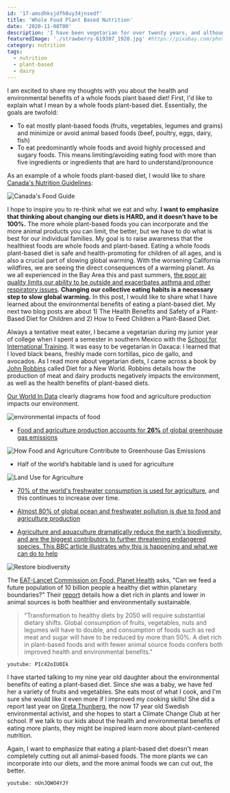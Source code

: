 ```yaml
---
id: '17-amsdhksjdfh8uy34jnsedf'
title: 'Whole Food Plant Based Nutrition'
date: '2020-11-08T00'
description: 'I have been vegetarian for over twenty years, and although I knew that a fully plant-based diet was best for the environment, I always thought it was nutritionally incomplete.  It always seemed too impossible to have a healthy and balanced diet without any animal products. I recently took a course in plant-based nutrition and now feel confident being plant-based for myself and my family, and recommending plant-based diets for children'
featuredImage: './strawberry-619397_1920.jpg' #https://pixabay.com/photos/strawberry-show-red-finger-hand-619397/
category: nutrition
tags:
  - nutrition
  - plant-based
  - dairy
---
```


I am excited to share my thoughts with you about the health and environmental benefits of a whole foods plant based diet! First, I'd like to explain what I mean by a whole foods plant-based diet. Essentially, the goals are twofold:

- To eat mostly plant-based foods (fruits, vegetables, legumes and grains) and minimize or avoid animal based foods (beef, poultry, eggs, dairy, fish)
- To eat predominantly whole foods and avoid highly processed and sugary foods. This means limiting/avoiding eating food with more than five ingredients or ingredients that are hard to understand/pronounce

As an example of a whole foods plant-based diet, I would like to share [Canada's Nutrition Guidelines](https://food-guide.canada.ca/en/):

![Canada's Food Guide](./visual_en.png)

I hope to inspire you to re-think what we eat and why. **I want to emphasize that thinking about changing our diets is HARD, and it doesn’t have to be 100%.** The more whole plant-based foods you can incorporate and the more animal products you can limit, the better, but we have to do what is best for our individual families. My goal is to raise awareness that the healthiest foods are whole foods and plant-based. Eating a whole foods plant-based diet is safe and health-promoting for children of all ages, and is also a crucial part of slowing global warming. With the worsening California wildfires, we are seeing the direct consequences of a warming planet. As we all experienced in the Bay Area this and past summers, [the poor air quality limits our ability to be outside and exacerbates asthma and other respiratory issues](https://www.nytimes.com/interactive/2020/11/26/climate/california-smoke-children-health.html). **Changing our collective eating habits is a necessary step to slow global warming.** In this post, I would like to share what I have learned about the environmental benefits of eating a plant-based diet. My next two blog posts are about 1) The Health Benefits and Safety of a Plant-Based Diet for Children and 2) How to Feed Children a Plant-Based Diet.

Always a tentative meat eater, I became a vegetarian during my junior year of college when I spent a semester in southern Mexico with the [School for International Training](https://www.sit.edu/). It was easy to be vegetarian in Oaxaca: I learned that I loved black beans, freshly made corn tortillas, pico de gallo, and avocados. As I read more about vegetarian diets, I came across a book by [John Robbins](https://www.johnrobbins.info/) called Diet for a New World. Robbins details how the production of meat and dairy products negatively impacts the environment, as well as the health benefits of plant-based diets.

[Our World In Data](https://ourworldindata.org/environmental-impacts-of-food) clearly diagrams how food and agriculture production impacts our environment.

![environmental impacts of food](./What-are-the-environmental-impacts-of-agriculture-800x518.png)

- [Food and agriculture production accounts for **26%** of global greenhouse gas emissions](https://ourworldindata.org/food-ghg-emissions)

![How Food and Agriculture Contribute to Greenhouse Gas Emissions](./How-much-of-GHGs-come-from-food-544x550.png)

- Half of the world’s habitable land is used for agriculture

![Land Use for Agriculture](./Global-land-use-graphic-800x506.png)

- [70% of the world's freshwater consumption is used for agriculture](https://ourworldindata.org/water-use-stress), and this continues to increase over time.

- [Almost 80% of global ocean and freshwater pollution is due to food and agriculture production](https://foodprint.org/issues/how-industrial-agriculture-affects-our-water/)

- [Agriculture and aquaculture dramatically reduce the earth's biodiversity, and are the biggest contributors to further threatening endangered species. This BBC article illustrates why this is happening and what we can do to help](https://www.bbc.com/news/science-environment-54357899)

![Restore biodiversity](./biodiversity_restore_plan_gra640-nc.png)

The [EAT-Lancet Commission on Food, Planet Health](https://eatforum.org/eat-lancet-commission/) asks, "Can we feed a future population of 10 billion people a healthy diet within planetary boundaries?" Their [report](https://eatforum.org/eat-lancet-commission/eat-lancet-commission-summary-report/) details how a diet rich in plants and lower in animal sources is both healthier and environmentally sustainable.

> "Transformation to healthy diets by 2050 will require substantial dietary shifts. Global consumption of fruits, vegetables, nuts and legumes will have to double, and consumption of foods such as red meat and sugar will have to be reduced by more than 50%. A diet rich in plant-based foods and with fewer animal source foods confers both improved health and environmental benefits."

`youtube: PIc42oIU0Ik`

I have started talking to my nine year old daughter about the environmental benefits of eating a plant-based diet. Since she was a baby, we have fed her a variety of fruits and vegetables. She eats most of what I cook, and I'm sure she would like it even more if I improved my cooking skills! She did a report last year on [Greta Thunberg](https://en.wikipedia.org/wiki/Greta_Thunberg), the now 17 year old Swedish environmental activist, and she hopes to start a Climate Change Club at her school. If we talk to our kids about the health and environmental benefits of eating more plants, they might be inspired learn more about plant-centered nutrition.

Again, I want to emphasize that eating a plant-based diet doesn't mean completely cutting out all animal-based foods. The more plants we can incorporate into our diets, and the more animal foods we can cut out, the better.

`youtube: nUnJQWO4YJY`
